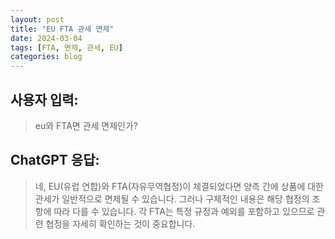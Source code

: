 ```yaml
---
layout: post
title: "EU FTA 관세 면제"
date: 2024-03-04
tags: [FTA, 면제, 관세, EU]
categories: blog
---
```


## 사용자 입력:
> eu와 FTA면 관세 면제인가?

## ChatGPT 응답:
> 네, EU(유럽 연합)와 FTA(자유무역협정)이 체결되었다면 양측 간에 상품에 대한 관세가 일반적으로 면제될 수 있습니다. 그러나 구체적인 내용은 해당 협정의 조항에 따라 다를 수 있습니다. 각 FTA는 특정 규정과 예외를 포함하고 있으므로 관련 협정을 자세히 확인하는 것이 중요합니다.

